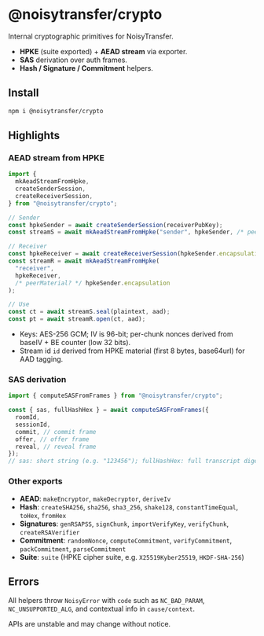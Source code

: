 # @noisytransfer/crypto

Internal cryptographic primitives for NoisyTransfer.

- **HPKE** (suite exported) + **AEAD stream** via exporter.
- **SAS** derivation over auth frames.
- **Hash / Signature / Commitment** helpers.

## Install

```bash
npm i @noisytransfer/crypto
```

## Highlights

### AEAD stream from HPKE

```js
import {
  mkAeadStreamFromHpke,
  createSenderSession,
  createReceiverSession,
} from "@noisytransfer/crypto";

// Sender
const hpkeSender = await createSenderSession(receiverPubKey);
const streamS = await mkAeadStreamFromHpke("sender", hpkeSender, /* peerMaterial? */ null);

// Receiver
const hpkeReceiver = await createReceiverSession(hpkeSender.encapsulation, receiverPrivKey);
const streamR = await mkAeadStreamFromHpke(
  "receiver",
  hpkeReceiver,
  /* peerMaterial? */ hpkeSender.encapsulation
);

// Use
const ct = await streamS.seal(plaintext, aad);
const pt = await streamR.open(ct, aad);
```

- Keys: AES-256 GCM; IV is 96-bit; per-chunk nonces derived from baseIV + BE counter (low 32 bits).
- Stream id `id` derived from HPKE material (first 8 bytes, base64url) for AAD tagging.

### SAS derivation

```js
import { computeSASFromFrames } from "@noisytransfer/crypto";

const { sas, fullHashHex } = await computeSASFromFrames({
  roomId,
  sessionId,
  commit, // commit frame
  offer, // offer frame
  reveal, // reveal frame
});
// sas: short string (e.g. "123456"); fullHashHex: full transcript digest for logs/OOB.
```

### Other exports

- **AEAD**: `makeEncryptor`, `makeDecryptor`, `deriveIv`
- **Hash**: `createSHA256`, `sha256`, `sha3_256`, `shake128`, `constantTimeEqual`, `toHex`, `fromHex`
- **Signatures**: `genRSAPSS`, `signChunk`, `importVerifyKey`, `verifyChunk`, `createRSAVerifier`
- **Commitment**: `randomNonce`, `computeCommitment`, `verifyCommitment`, `packCommitment`, `parseCommitment`
- **Suite**: `suite` (HPKE cipher suite, e.g. `X25519Kyber25519`, `HKDF-SHA-256`)

## Errors

All helpers throw `NoisyError` with `code` such as `NC_BAD_PARAM`, `NC_UNSUPPORTED_ALG`, and contextual info in `cause/context`.

APIs are unstable and may change without notice.
